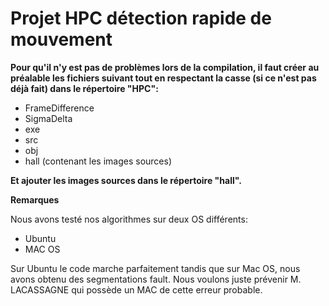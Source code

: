 # Projet HPC détection rapide de mouvement

**Pour qu'il n'y est pas de problèmes lors de la compilation, il faut créer au préalable les fichiers suivant tout en respectant la casse (si ce n'est pas déjà fait) dans le répertoire "HPC":**
- FrameDifference
- SigmaDelta
- exe
- src
- obj
- hall (contenant les images sources)

**Et ajouter les images sources dans le répertoire "hall".**

**Remarques**

Nous avons testé nos algorithmes sur deux OS différents:
- Ubuntu
- MAC OS

Sur Ubuntu le code marche parfaitement tandis que sur Mac OS, nous avons obtenu des segmentations fault. Nous voulons juste prévenir M. LACASSAGNE qui possède un MAC de cette erreur probable.
